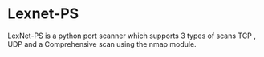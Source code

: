 # Lexnet-PS
LexNet-PS is a python port scanner which supports 3 types of scans TCP , UDP and a Comprehensive scan using the nmap module.
